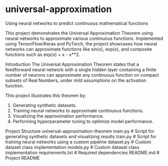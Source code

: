 # universal-approximation
Using neural networks to predict continuous mathematical functions

This project demonstrates the Universal Approximation Theorem using neural networks to approximate various continuous functions. Implemented using TensorFlow/Keras and PyTorch, the project showcases how neural networks can approximate functions like 
sin(x), exp(x), and composite functions such as exp(x) + x - x**2.

Introduction
The Universal Approximation Theorem states that a feedforward neural network with a single hidden layer containing a finite number of neurons can approximate any continuous function on compact subsets of Real Numbers, under mild assumptions on the activation function.

This project illustrates this theorem by:
1. Generating synthetic datasets.
2. Training neural networks to approximate continuous functions.
3. Visualizing the approximation performance.
4. Performing hyperparameter tuning to optimize model performance.

Project Structure
universal-approximation-theorem
main.py     # Script for generating synthetic datasets and visualizing results
train.py      # Script for training neural networks using a custom pipeline
dataset.py      # Custom dataset class implementation
models.py      # Custom dataset class implementation
requirements.txt       # Required dependencies
README.md              # Project README

